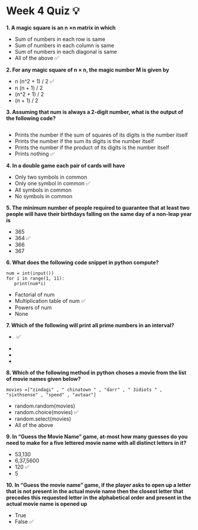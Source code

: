 # Week 4 Quiz 💡


**1. A magic square is an n ×n matrix in which**
- Sum of numbers in each row is same
- Sum of numbers in each column is same
- Sum of numbers in each diagonal is same
- All of the above  ✅

**2. For any magic square of n × n, the magic number M is given by**
- n (n^2 + 1) / 2  ✅
- n (n + 1) / 2
- (n^2 + 1) / 2
- (n + 1) / 2

**3. Assuming that num is always a 2-digit number, what is the output of the following code?**

<img src="https://storage.googleapis.com/swayam-node1-production.appspot.com/assets/img/noc21_cs32/cs32W4Q3.png" alt="">

- Prints the number if the sum of squares of its digits is the number itself
- Prints the number if the sum its digits is the number itself
- Prints the number if the product of its digits is the number itself
- Prints nothing  ✅


**4. In a double game each pair of cards will have**
- Only two symbols in common
- Only one symbol in common  ✅
- All symbols in common
- No symbols in common


**5. The minimum number of people required to guarantee that at least two people will have their birthdays falling on the same day of a
non-leap year is**
- 365
- 364  ✅
- 366
- 367

**6. What does the following code snippet in python compute?**
                           
    num = int(input())
    for i in range(1, 11):
       print(num*i)
         
- Factorial of num
- Multiplication table of num  ✅
- Powers of num
- None


**7. Which of the following will print all prime numbers in an interval?**

- <img src="https://storage.googleapis.com/swayam-node1-production.appspot.com/assets/img/noc21_cs32/cs32W4Q7.png" alt="">  ✅

- <img src="https://storage.googleapis.com/swayam-node1-production.appspot.com/assets/img/noc21_cs32/cs32W4Q7a.png" alt="">

- <img src="https://storage.googleapis.com/swayam-node1-production.appspot.com/assets/img/noc21_cs32/cs32W4Q7b.png" alt="">

- <img src="https://storage.googleapis.com/swayam-node1-production.appspot.com/assets/img/noc21_cs32/cs32W4Q7d.png" alt="">


**8. Which of the following method in python choses a movie from the list of movie names given below?**

    movies =["zindagi" , " chinatown " , "darr" , " 3idiots " , "sixthsense" , "speed" , "avtaar"]
    
- random.random(movies)
- random.choice(movies)  ✅
- random.select(movies)
- All of the above

**9. In “Guess the Movie Name” game, at-most how many guesses do you need to make for a five lettered movie name with all distinct letters in it?**
- 53,130
- 6,37,5600
- 120  ✅
- 5


**10. In “Guess the movie name” game, if the player asks to open up a letter that is not present in the actual movie name then the closest letter that precedes this requested letter in the alphabetical order and present in the actual movie name is opened up**
- True
- False  ✅
